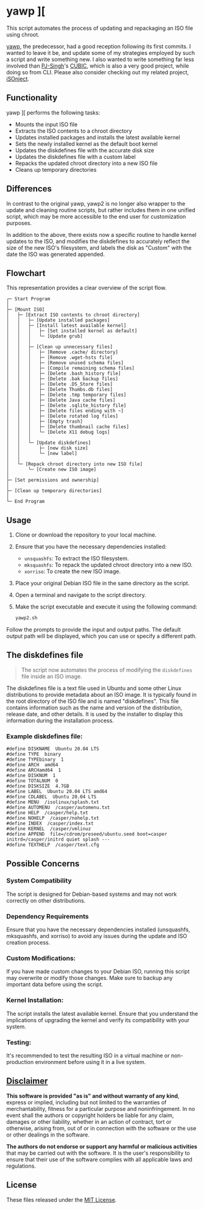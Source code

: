 # yawp ][
This script automates the process of updating and repackaging an ISO file using chroot.

[yawp](https://github.com/apple-fritter/yawp), the predecessor, had a good reception following its first commits. I wanted to leave it be, and update some of my strategies employed by such a script and write something new. I also wanted to write something far less involved than [PJ-Singh](https://github.com/PJ-Singh-001)'s [CUBIC](https://github.com/PJ-Singh-001/Cubic), which is also a very good project, while doing so from CLI. Please also consider checking out my related project, [iSOnject](https://github.com/apple-fritter/iSOnject).

## Functionality
yawp ][ performs the following tasks:
- Mounts the input ISO file
- Extracts the ISO contents to a chroot directory
- Updates installed packages and installs the latest available kernel
- Sets the newly installed kernel as the default boot kernel
- Updates the diskdefines file with the accurate disk size
- Updates the diskdefines file with a custom label
- Repacks the updated chroot directory into a new ISO file
- Cleans up temporary directories

## Differences
In contrast to the original yawp, yawp2 is no longer also wrapper to the update and cleaning routine scripts, but rather includes them in one unified script, which may be more accessible to the end user for customization purposes.

In addition to the above, there exists now a specific routine to handle kernel updates to the ISO, and modifies the diskdefines to accurately reflect the size of the new ISO's filesystem, and labels the disk as "Custom" with the date the ISO was generated appended.

## Flowchart
This representation provides a clear overview of the script flow.
```
┌─ Start Program
│
├─ [Mount ISO]
│   ├─ [Extract ISO contents to chroot directory]
│   │   ├─ [Update installed packages]
│   │   ├─ [Install latest available kernel]
│   │   │   ├─ [Set installed kernel as default]
│   │   │   └─ [Update grub]
│   │   │
│   │   ├─ [Clean up unnecessary files]
│   │   │   ├─ [Remove .cache/ directory]
│   │   │   ├─ [Remove .wget-hsts file]
│   │   │   ├─ [Remove unused schema files]
│   │   │   ├─ [Compile remaining schema files]
│   │   │   ├─ [Delete .bash_history file]
│   │   │   ├─ [Delete .bak backup files]
│   │   │   ├─ [Delete .DS_Store files]
│   │   │   ├─ [Delete Thumbs.db files]
│   │   │   ├─ [Delete .tmp temporary files]
│   │   │   ├─ [Delete Java cache files]
│   │   │   ├─ [Delete .sqlite_history file]
│   │   │   ├─ [Delete files ending with ~]
│   │   │   ├─ [Delete rotated log files]
│   │   │   ├─ [Empty trash]
│   │   │   ├─ [Delete thumbnail cache files]
│   │   │   └─ [Delete X11 debug logs]
│   │   │
│   │   └─ [Update diskdefines]
│   │       ├─ [new disk size]
│   │       └─ [new label]
│   │
│   └─ [Repack chroot directory into new ISO file]
│       └─ [Create new ISO image]
│
├─ [Set permissions and ownership]
│
├─ [Clean up temporary directories]
│
└─ End Program
```
## Usage

1. Clone or download the repository to your local machine.

2. Ensure that you have the necessary dependencies installed:
   - `unsquashfs`: To extract the ISO filesystem.
   - `mksquashfs`: To repack the updated chroot directory into a new ISO.
   - `xorriso`: To create the new ISO image.

3. Place your original Debian ISO file in the same directory as the script.

4. Open a terminal and navigate to the script directory.

5. Make the script executable and execute it using the following command:
   ```bash
   yawp2.sh
   ```
Follow the prompts to provide the input and output paths. The default output path will be displayed, which you can use or specify a different path.

## The diskdefines file
> The script now automates the process of modifying the `diskdefines` file inside an ISO image.

The diskdefines file is a text file used in Ubuntu and some other Linux distributions to provide metadata about an ISO image. It is typically found in the root directory of the ISO file and is named "diskdefines". This file contains information such as the name and version of the distribution, release date, and other details. It is used by the installer to display this information during the installation process.

### Example diskdefines file:

```
#define DISKNAME  Ubuntu 20.04 LTS
#define TYPE  binary
#define TYPEbinary  1
#define ARCH  amd64
#define ARCHamd64  1
#define DISKNUM  1
#define TOTALNUM  0
#define DISKSIZE  4.7GB
#define LABEL  Ubuntu 20.04 LTS amd64
#define CDLABEL  Ubuntu 20.04 LTS
#define MENU  /isolinux/splash.txt
#define AUTOMENU  /casper/automenu.txt
#define HELP  /casper/help.txt
#define NOHELP  /casper/nohelp.txt
#define INDEX  /casper/index.txt
#define KERNEL  /casper/vmlinuz
#define APPEND  file=/cdrom/preseed/ubuntu.seed boot=casper initrd=/casper/initrd quiet splash ---
#define TEXTHELP  /casper/text.cfg
```

## Possible Concerns
### System Compatibility
The script is designed for Debian-based systems and may not work correctly on other distributions.
### Dependency Requirements
Ensure that you have the necessary dependencies installed (unsquashfs, mksquashfs, and xorriso) to avoid any issues during the update and ISO creation process.
### Custom Modifications:
If you have made custom changes to your Debian ISO, running this script may overwrite or modify those changes. Make sure to backup any important data before using the script.
### Kernel Installation:
The script installs the latest available kernel. Ensure that you understand the implications of upgrading the kernel and verify its compatibility with your system.
### Testing:
It's recommended to test the resulting ISO in a virtual machine or non-production environment before using it in a live system.

## [Disclaimer](DISCLAIMER)
**This software is provided "as is" and without warranty of any kind**, express or implied, including but not limited to the warranties of merchantability, fitness for a particular purpose and noninfringement. In no event shall the authors or copyright holders be liable for any claim, damages or other liability, whether in an action of contract, tort or otherwise, arising from, out of or in connection with the software or the use or other dealings in the software.

**The authors do not endorse or support any harmful or malicious activities** that may be carried out with the software. It is the user's responsibility to ensure that their use of the software complies with all applicable laws and regulations.

## License

These files released under the [MIT License](LICENSE).
